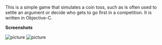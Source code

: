 This is a simple game that simulates a coin toss, such as is often used to settle
an argument or decide who gets to go first in a competition. It is written in 
Objective-C.

__Screenshots__

![picture](http://choonsiong.com/public/pic/cointoss1.png)
![picture](http://choonsiong.com/public/pic/cointoss2.png)
